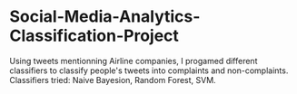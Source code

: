 # Social-Media-Analytics-Classification-Project
Using tweets mentionning Airline companies, I progamed different classifiers 
to classify people's tweets into complaints and non-complaints. 
Classifiers tried:
Naive Bayesion,
Random Forest,
SVM.

